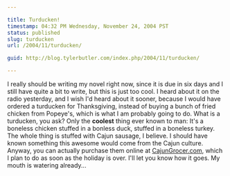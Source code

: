 ```yaml
---

title: Turducken!
timestamp: 04:32 PM Wednesday, November 24, 2004 PST
status: published
slug: turducken
url: /2004/11/turducken/

guid: http://blog.tylerbutler.com/index.php/2004/11/turducken/

---
```


I really should be writing my novel right now, since it is due in six days and
I still have quite a bit to write, but this is just too cool. I heard about it
on the radio yesterday, and I wish I'd heard about it sooner, because I would
have ordered a turducken for Thanksgiving, instead of buying a bunch of fried
chicken from Popeye's, which is what I am probably going to do. What is a
turducken, you ask? Only the **coolest** thing ever known to man: It's a
boneless chicken stuffed in a bonless duck, stuffed in a boneless turkey. The
whole thing is stuffed with Cajun sausage, I believe. I should have known
something this awesome would come from the Cajun culture. Anyway, you can
actually purchase them online at [CajunGrocer.com][1], which I plan to do as
soon as the holiday is over. I'll let you know how it goes. My mouth is
watering already...

   [1]: http://www.cajungrocer.com/product_info.php?cPath=15_24&products_id=340

